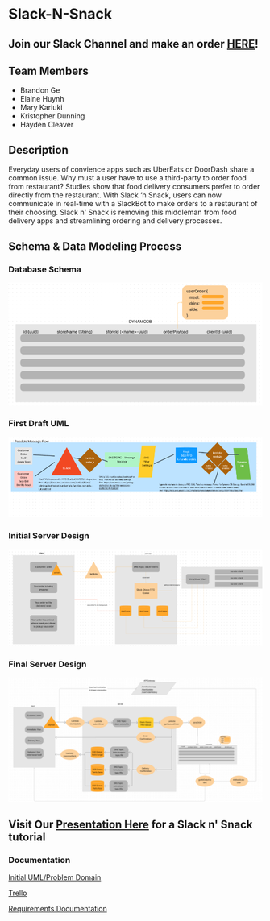 # Slack-N-Snack

## Join our Slack Channel and make an order [HERE](https://join.slack.com/t/slack-n-snackgroup/shared_invite/zt-1hvpujbae-81VBCK1AeZd9M4rwP_~7Qg)!

## Team Members

- Brandon Ge
- Elaine Huynh
- Mary Kariuki
- Kristopher Dunning
- Hayden Cleaver

## Description

Everyday users of convience apps such as UberEats or DoorDash share a common issue. Why must a user have to use a third-party to order food from restaurant? Studies show that food delivery consumers prefer to order directly from the restaurant. With Slack ‘n Snack, users can now communicate in real-time with a SlackBot to make orders to a restaurant of their choosing. Slack n' Snack is removing this middleman from food delivery apps and streamlining ordering and delivery processes. 

## Schema & Data Modeling Process

  ### Database Schema
  ![DynamoDB Schema](./assets/sns-schema.png)

  ### First Draft UML
  ![Message Flow](./assets/sns-msg-flow.png)

  ### Initial Server Design
  ![Data-modeling](./assets/data-modeling.png)

  ### Final Server Design
  ![Data-modeling 2.0](./assets/updatemidtermUML.png)

## Visit Our [Presentation Here](https://www.canva.com/design/DAFPmIV-E2k/H4f2nYpVIzUoD_GFYOgBJw/view?utm_content=DAFPmIV-E2k&utm_campaign=designshare&utm_medium=link2&utm_source=sharebutton) for a Slack n' Snack tutorial

### Documentation

[Initial UML/Problem Domain](https://www.figma.com/file/ucpDquxJi4ilE8ahwXyJB7/Mid-term-project?node-id=0%3A1)

[Trello](https://trello.com/b/ensxttxp/slack-n-snack)

[Requirements Documentation](./requirements.md)
